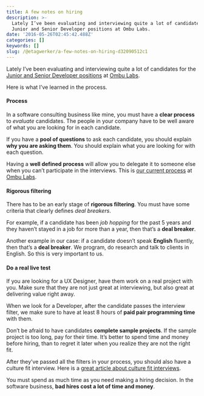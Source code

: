 ```yaml
---
title: A few notes on hiring
description: >-
  Lately I’ve been evaluating and interviewing quite a lot of candidates for the
  Junior and Senior Developer positions at Ombu Labs.
date: '2016-05-26T02:45:42.488Z'
categories: []
keywords: []
slug: /@etagwerker/a-few-notes-on-hiring-d32090512c1
---
```


Lately I’ve been evaluating and interviewing quite a lot of candidates for the [Junior and Senior Developer positions](http://www.ombulabs.com/jobs) at [Ombu Labs](http://www.ombulabs.com/).

Here is what I’ve learned in the process.

#### Process

In a software consulting business like mine, you must have a **clear process** to _evaluate_ candidates. The people in your company have to be well aware of what you are looking for in each candidate.

If you have a **pool of questions** to ask each candidate, you should explain **why you are asking them**. You should explain what you are looking for with each question.

Having a **well defined process** will allow you to delegate it to someone else when you can’t participate in the interviews. This is [our current process](http://www.ombulabs.com/blog/team/jobs/our-hiring-process.html) at [Ombu Labs](https://www.ombulabs.com).

#### Rigorous filtering

There has to be an early stage of **rigorous filtering**. You must have some criteria that clearly defines _deal breakers_.

For example, if a candidate has been _job hopping_ for the past 5 years and they haven’t stayed in a job for more than a year, then that’s a **deal breaker**.

Another example in our case: if a candidate doesn’t speak **English** fluently, then that’s a **deal breaker**. We program, do research and talk to clients in English. So this is very important to us.

#### Do a real live test

If you are looking for a UX Designer, have them work on a real project with you. Make sure that they are not just great at interviewing, but also great at delivering value right away.

When we look for a Developer, after the candidate passes the interview filter, we make sure to have at least 8 hours of **paid pair programming time** with them.

Don’t be afraid to have candidates **complete sample projects**. If the sample project is too long, pay for their time. It’s better to spend time and money before hiring, than to regret it later when you realize they are not the right fit.

After they’ve passed all the filters in your process, you should also have a culture fit interview. Here is a [great article about culture fit interviews](https://medium.com/@lkr/i-m-a-woman-in-tech-but-even-i-didn-t-get-it-until-this-week-350cf8b62c46#.nsbzxgp5j).

You must spend as much time as you need making a hiring decision. In the software business, **bad hires cost a lot of time and money**.